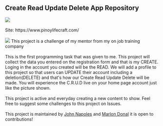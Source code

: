 <h2>Create Read Update Delete App Repository</h2>
<a href="https://github.com/MinecraftJohn/crud_app" target="_blank" rel="noopener noreferrer">
     <img src="https://raw.githubusercontent.com/MinecraftJohn/pinoylifecraft.com/1e9142fe524a13191ae19244be5da81daa016bf9/resources/repositry-status/repository-status-active.svg">
</a>
<br>
<br>
Site: https://www.pinoylifecraft.com/<br>
<br>
<img src="https://github.com/MinecraftJohn/crud_app/blob/crud-app/assets/img/crud_app_web_preview.png?raw=true">
This project is a challenge of my mentor from my on job training company<br>
<br>
This is the first programming task that was given to me. This project will collect the data you entered on the registration form and that is my CREATE. Loging in the account you created will be the READ. We will add a profile to this project so that users can UPDATE their account including a deletion(DELETE) and that's how our Create Read Update Delete will be made. You will experience the C.R.U.D live on your home page account just like the picture shown.
<br>
<br>
This project is active and everyday creating a new content to show. Feel free to suggest some challenges to this project on Issues.<br>
<br>
This project is maintained by <a href="https://github.com/MinecraftJohn" target="_blank" rel="noopener noreferrer">John Napoles</a> and <a href="https://github.com/MarlonDonal" target="_blank" rel="noopener noreferrer">Marlon Donal</a> it is open to contributions!
